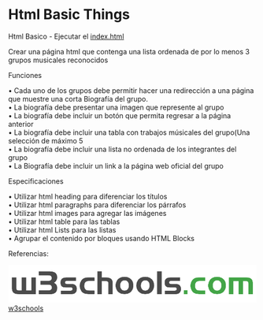 # Html Basic Things
Html Basico - Ejecutar el [index.html](https://www.w3schools.com/html/)

Crear una página html que contenga una lista ordenada de por lo menos 3 grupos
musicales reconocidos 

Funciones 

• Cada uno de los grupos debe permitir hacer una redirección a una página que muestre una corta Biografía del grupo. <br/>
• La biografía debe presentar una imagen que represente al grupo <br/>
• La biografía debe incluir un botón que permita regresar a la página anterior <br/>
• La biografía debe incluir una tabla con trabajos músicales del grupo(Una selección de máximo 5 <br/>
• La biografía debe incluir una lista no ordenada de los integrantes del grupo <br/>
• La Biografía debe incluir un link a la página web oficial del grupo <br/>

Especificaciones

• Utilizar html heading para diferenciar los títulos <br/>
• Utilizar html paragraphs para diferenciar los párrafos <br/>
• Utilizar html images para agregar las imágenes <br/>
• Utilizar html table para las tablas <br/>
• Utilizar html Lists para las listas <br/>
• Agrupar el contenido por bloques usando HTML Blocks <br/>


 Referencias:
 
 ![alt tag](https://github.com/juancr5/Html_Basic_Things/blob/main/Resources/W3Schools_logo.png)<br/>
 [w3schools](https://www.w3schools.com/html/)
